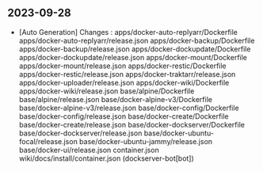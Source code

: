 
## 2023-09-28
 * [Auto Generation] Changes : apps/docker-auto-replyarr/Dockerfile apps/docker-auto-replyarr/release.json apps/docker-backup/Dockerfile apps/docker-backup/release.json apps/docker-dockupdate/Dockerfile apps/docker-dockupdate/release.json apps/docker-mount/Dockerfile apps/docker-mount/release.json apps/docker-restic/Dockerfile apps/docker-restic/release.json apps/docker-traktarr/release.json apps/docker-uploader/release.json apps/docker-wiki/Dockerfile apps/docker-wiki/release.json base/alpine/Dockerfile base/alpine/release.json base/docker-alpine-v3/Dockerfile base/docker-alpine-v3/release.json base/docker-config/Dockerfile base/docker-config/release.json base/docker-create/Dockerfile base/docker-create/release.json base/docker-dockserver/Dockerfile base/docker-dockserver/release.json base/docker-ubuntu-focal/release.json base/docker-ubuntu-jammy/release.json base/docker-ui/release.json container.json wiki/docs/install/container.json (dockserver-bot[bot])
